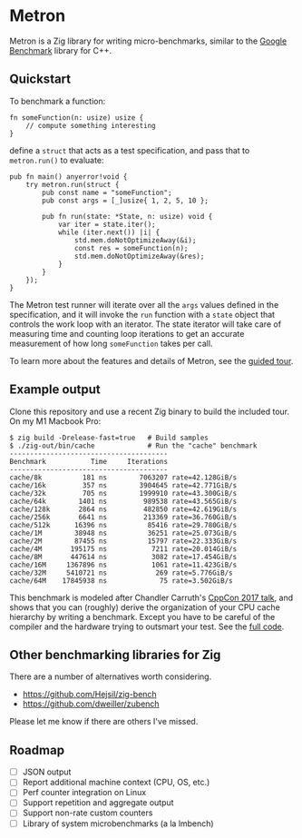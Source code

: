 # Metron

Metron is a Zig library for writing micro-benchmarks, similar to the [Google
Benchmark](https://github.com/google/benchmark) library for C++.

## Quickstart

To benchmark a function:

```zig
fn someFunction(n: usize) usize {
    // compute something interesting
}
```

define a `struct` that acts as a test specification, and pass that to
`metron.run()` to evaluate:

```zig
pub fn main() anyerror!void {
    try metron.run(struct {
        pub const name = "someFunction";
        pub const args = [_]usize{ 1, 2, 5, 10 };

        pub fn run(state: *State, n: usize) void {
            var iter = state.iter();
            while (iter.next()) |i| {
                std.mem.doNotOptimizeAway(&i);
                const res = someFunction(n);
                std.mem.doNotOptimizeAway(&res);
            }
        }
    });
}
```

The Metron test runner will iterate over all the `args` values defined in the
specification, and it will invoke the `run` function with a `state` object that
controls the work loop with an iterator. The state iterator will take care of
measuring time and counting loop iterations to get an accurate measurement of
how long `someFunction` takes per call.

To learn more about the features and details of Metron, see the [guided
tour](tour/README.md).

## Example output

Clone this repository and use a recent Zig binary to build the included tour.
On my M1 Macbook Pro:

```console
$ zig build -Drelease-fast=true   # Build samples
$ ./zig-out/bin/cache             # Run the "cache" benchmark
---------------------------------------
Benchmark           Time     Iterations
---------------------------------------
cache/8k          181 ns        7063207 rate=42.128GiB/s
cache/16k         357 ns        3904645 rate=42.771GiB/s
cache/32k         705 ns        1999910 rate=43.300GiB/s
cache/64k        1401 ns         989538 rate=43.565GiB/s
cache/128k       2864 ns         482850 rate=42.619GiB/s
cache/256k       6641 ns         213369 rate=36.760GiB/s
cache/512k      16396 ns          85416 rate=29.780GiB/s
cache/1M        38948 ns          36251 rate=25.073GiB/s
cache/2M        87455 ns          15797 rate=22.333GiB/s
cache/4M       195175 ns           7211 rate=20.014GiB/s
cache/8M       447614 ns           3082 rate=17.454GiB/s
cache/16M     1367896 ns           1061 rate=11.423GiB/s
cache/32M     5410721 ns            269 rate=5.776GiB/s
cache/64M    17845938 ns             75 rate=3.502GiB/s
```

This benchmark is modeled after Chandler Carruth's [CppCon 2017
talk](https://www.youtube.com/watch?v=2EWejmkKlxs), and shows that you can
(roughly) derive the organization of your CPU cache hierarchy by writing a
benchmark. Except you have to be careful of the compiler and the hardware trying
to outsmart your test. See the [full code](tour/cache.zig).

## Other benchmarking libraries for Zig

There are a number of alternatives worth considering. 

- https://github.com/Hejsil/zig-bench
- https://github.com/dweiller/zubench

Please let me know if there are others I've missed.

## Roadmap

- [ ] JSON output
- [ ] Report additional machine context (CPU, OS, etc.)
- [ ] Perf counter integration on Linux
- [ ] Support repetition and aggregate output
- [ ] Support non-rate custom counters
- [ ] Library of system microbenchmarks (a la lmbench)